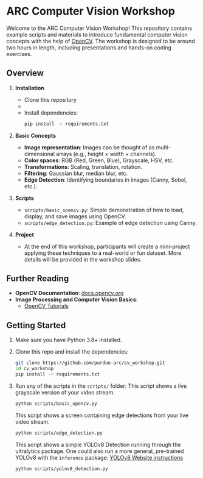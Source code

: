 # ARC Computer Vision Workshop

Welcome to the ARC Computer Vision Workshop! This repository contains example scripts and materials to introduce fundamental computer vision concepts with the help of [OpenCV](https://opencv.org/). The workshop is designed to be around two hours in length, including presentations and hands-on coding exercises.

## Overview

1. **Installation**  
   - Clone this repository  
   - 
   - Install dependencies:
     ```bash
     pip install -r requirements.txt
     ```
   
2. **Basic Concepts**  
   - **Image representation**: Images can be thought of as multi-dimensional arrays (e.g., height × width × channels).
   - **Color spaces**: RGB (Red, Green, Blue), Grayscale, HSV, etc.
   - **Transformations**: Scaling, translation, rotation.
   - **Filtering**: Gaussian blur, median blur, etc.
   - **Edge Detection**: Identifying boundaries in images (Canny, Sobel, etc.).

3. **Scripts**  
   - `scripts/basic_opencv.py`: Simple demonstration of how to load, display, and save images using OpenCV.  
   - `scripts/edge_detection.py`: Example of edge detection using Canny.

4. **Project**  
   - At the end of this workshop, participants will create a mini-project applying these techniques to a real-world or fun dataset. More details will be provided in the workshop slides.

## Further Reading

- **OpenCV Documentation**: [docs.opencv.org](https://docs.opencv.org/)  
- **Image Processing and Computer Vision Basics**:  
  - [OpenCV Tutorials](https://docs.opencv.org/master/d9/df8/tutorial_root.html)

## Getting Started

1. Make sure you have Python 3.8+ installed.  
2. Clone this repo and install the dependencies:
   ```bash
   git clone https://github.com/purdue-arc/cv_workshop.git
   cd cv_workshop
   pip install -r requirements.txt
3. Run any of the scripts in the `scripts/` folder:
   This script shows a live grayscale version of your video stream.
   ```bash
   python scripts/basic_opencv.py
   ```

   This script shows a screen containing edge detections from your live video stream.
   ```bash
   python scripts/edge_detection.py
   ```

   This script shows a simple YOLOv8 Detection running through the ultralytics package. One could also run a more general, pre-trained YOLOv8 with the `inference` package: [YOLOv8 Website instructions](https://yolov8.com/)
   ```bash
   python scripts/yolov8_detection.py
   ```
